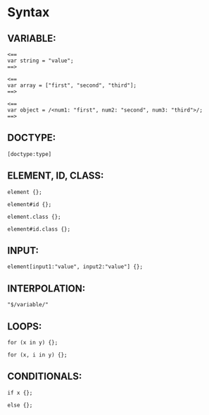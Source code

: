# Syntax
## VARIABLE:
```
<==
var string = "value";
==>
```
```
<==
var array = ["first", "second", "third"];
==>
```
```
<==
var object = /<num1: "first", num2: "second", num3: "third">/;
==>
```
## DOCTYPE:
```
[doctype:type]
```
## ELEMENT, ID, CLASS:
```
element {};
```
```
element#id {};
```
```
element.class {};
```
```
element#id.class {};
```
## INPUT:
```
element[input1:"value", input2:"value"] {};
```
## INTERPOLATION:
```
"$/variable/"
```
## LOOPS:
```
for (x in y) {};
```
```
for (x, i in y) {};
```
## CONDITIONALS:
```
if x {};
```
```
else {};
```
